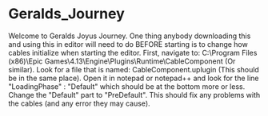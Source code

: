 # Geralds_Journey
Welcome to Geralds Joyus Journey.
One thing anybody downloading this and using this in editor will need to do BEFORE starting is to change how cables initialize
when starting the editor. First, navigate to: C:\Program Files (x86)\Epic Games\4.13\Engine\Plugins\Runtime\CableComponent (Or similar).
Look for a file that is named: CableComponent.uplugin (This should be in the same place). Open it in notepad or notepad++ and look for
the line "LoadingPhase" : "Default" which should be at the bottom more or less. Change the "Default" part to "PreDefault". This should fix
any problems with the cables (and any error they may cause).
